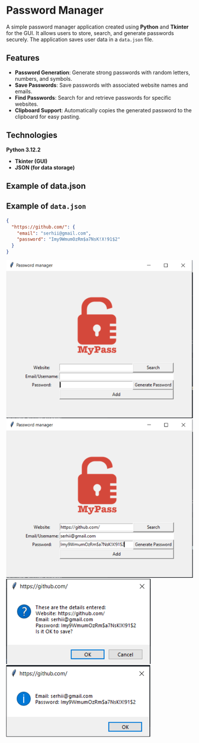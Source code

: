 # Password Manager

A simple password manager application created using **Python** and **Tkinter** for the GUI.
It allows users to store, search, and generate passwords securely.
The application saves user data in a `data.json` file.

## Features

- **Password Generation**: Generate strong passwords with random letters, numbers, and symbols.
- **Save Passwords**: Save passwords with associated website names and emails.
- **Find Passwords**: Search for and retrieve passwords for specific websites.
- **Clipboard Support**: Automatically copies the generated password to the clipboard for easy pasting.

## Technologies

**Python 3.12.2**

- **Tkinter (GUI)**
- **JSON (for data storage)**

## Example of data.json

## Example of `data.json`

```json
{
  "https://github.com/": {
    "email": "serhii@gmail.com",
    "password": "Imy9WmumOzRm$a7NsK!X!91$2"
  }
}
```

![img.png](img.png)
![img_1.png](img_1.png)
![img_2.png](img_2.png)
![img_3.png](img_3.png)